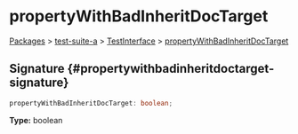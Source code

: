 # propertyWithBadInheritDocTarget

[Packages](/) &gt; [test-suite-a](/test-suite-a) &gt; [TestInterface](/test-suite-a/testinterface-interface) &gt; [propertyWithBadInheritDocTarget](/test-suite-a/testinterface-interface/propertywithbadinheritdoctarget-propertysignature)

## Signature {#propertywithbadinheritdoctarget-signature}

```typescript
propertyWithBadInheritDocTarget: boolean;
```

**Type:** boolean
